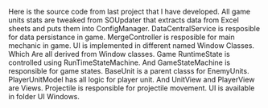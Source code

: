 Here is the source code from last project that I have developed. All game units stats are tweaked from SOUpdater that extracts data from Excel sheets and puts them into ConfigManager. 
DataCentralService is resposible for data persistance in game. MergeController is resposible for main mechanic in game. UI is implemented in different named Window Classes.
Which Are all derived from Window classes. Game RuntimeState is controlled using RunTimeStateMachine. And GameStateMachine is responsible for game states. BaseUnit is a parent classs for EnemyUnits. PlayerUnitModel has all logic for player unit. And UnitView and PlayerView are Views. Projectile is responsible for projectile movement. UI is available in folder UI Windows.
